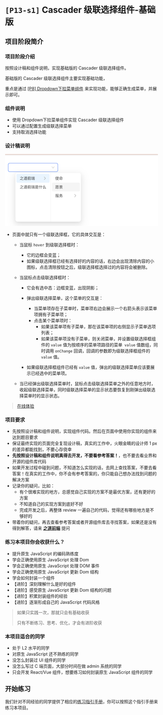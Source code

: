 # `[P13-s1]` Cascader 级联选择组件-基础版

## 项目阶段简介

### 项目阶段介绍

按照设计稿和组件说明，实现基础版的 Cascader 级联选择组件。

基础版的 Cascader 级联选择组件主要实现基础功能，

重点是通过 [[P8] Dropdown下拉菜单组件](https://github.com/ZhiDaoFE/P8-dropdown-component) 来实现功能，能够正确生成菜单，并展示即可。



### 组件说明

- 使用 Dropdown下拉菜单组件实现 Cascader 级联选择组件
- 可以通过配置生成级联选择菜单
- 支持取消选择功能



### 设计稿说明

![s1 设计稿](./design/design_cascader1.png)

- 页面中就只有一个级联选择框，它的具体交互是：
  - 当鼠标 `hover` 到级联选择框时：
    - 它的边框会变蓝；
    - 如果级联选择框已经有选择好的内容的话，右边会出现清除内容的小图标，点击清除按钮之后，级联选择框选择过的内容将会被删除。

  - 当鼠标点击级联选择框时：
    - 它会有选中态：边框变蓝，出现阴影；
    - 弹出级联选择菜单，这个菜单的交互是：
      - 当菜单项存在子菜单时，菜单项右边会展示一个右箭头表示该菜单项拥有子菜单项；
      - 点击某个菜单项时：
        - 如果该菜单项有子菜单，那在该菜单项的右侧显示子菜单选项列表；
        - 如果该菜单项没有子菜单，则关闭菜单，并设置级联选择框组件的 `value` 值为按顺序的菜单项路径的菜单` value` 值数组，同时调用 `onChange` 回调，回调的参数即为级联选择框组件的 `value` 值。

    - 如果级联选择框组件已经有 `value` 值，弹出的级联选择菜单应该要展示已经选中的菜单项。

  - 当已经弹出级联选择菜单时，鼠标点击级联选择菜单之外的任意地方时，收起级联选择菜单，同时级联选择菜单的显示状态要恢复到刚弹出级联选择菜单时的显示状态。


> [在线体验](https://zhidaofe.github.io/P13-cascader-component/s1/index.html)



### 项目要求

- 先按照设计稿和组件说明，实现组件代码。然后在页面中使用你实现的组件来达到题目要求
- 保证最终实现的页面完全复现设计稿，真实的工作中，火眼金睛的设计师 1 px 的差异都能找到，不要心存侥幸
- **先按照设计稿和组件说明真得去开发，不要看参考答案！**，也不要去看业界和开源的组件库代码
- 如果开发过程中碰到问题，不知道怎么实现的话，去网上查找答案，不要去看答案！在真实的工作中，你不会有参考答案的，你只能自己想办法找到问题的解决方案
- 记录你的疑问，比如：
  - 有个很难实现的地方，总感觉自己实现的方案不是最优方案，还有更好的方案
  - 不知道自己的实现方案到底好不好
  - 完成开发之后，再整体 review 一遍自己的代码，觉得还有哪些地方是不够好的
- 带着你的疑问，再去查看参考答案或者开源组件库去寻找答案，如果还是没有得到解答，请来 [**之道前端**](https://kcnrozgf41zs.feishu.cn/wiki/PBj0w5rjUiEWVgktZE0caKOunNc) 提问



### 练习本项目你会收获什么？

- 提升原生 JavaScript 的编码熟练度
- 学会正确使用原生 JavaScript 处理 Dom
- 学会正确使用原生 JavaScript 处理 DOM 事件
- 学会正确使用原生 JavaScript 更新 Dom 结构
- 学会如何封装一个组件
- 【进阶】深刻理解什么是好的组件
- 【进阶】感受原生 JavaScript 更新 Dom 结构的问题
- 【进阶】积累封装组件的经验
- 【进阶】逐渐形成自己的 JavaScript 代码风格

> 如果只实践一次，那就只会有基础收获
>
> 只有不断练习、思考、优化，才会有进阶收获



### 本项目适合的同学

- 处于 L2 水平的同学
- 对原生 JavaScript 还不熟练的同学
- 没怎么封装过 UI 组件的同学
- 没怎么写过 C 端页面，大部分时间在做 admin 系统的同学
- 只会开发 React/Vue 组件，想要练习如何封装原生 JavaScript 组件的同学



## 开始练习

我们针对不同经验的同学提供了相应的[练习指引手册](https://kcnrozgf41zs.feishu.cn/wiki/An7GwvUQrirdvdkJdQ9c4q3Rndd)，你可以按照这个指引手册来练习本项目。



